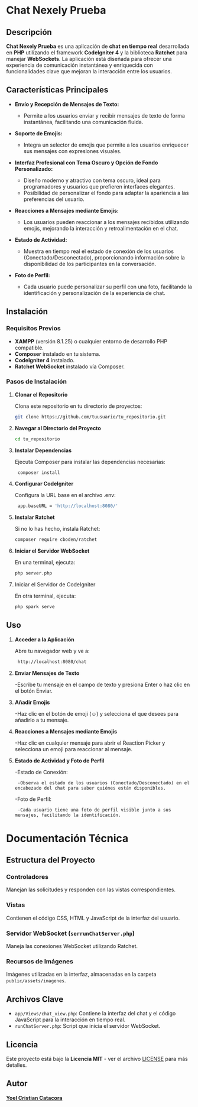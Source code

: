 # Chat Nexely Prueba

## Descripción

**Chat Nexely Prueba** es una aplicación de **chat en tiempo real** desarrollada en **PHP** utilizando el framework **CodeIgniter 4** y la biblioteca **Ratchet** para manejar **WebSockets**. La aplicación está diseñada para ofrecer una experiencia de comunicación instantánea y enriquecida con funcionalidades clave que mejoran la interacción entre los usuarios.

## Características Principales

- **Envío y Recepción de Mensajes de Texto:**
  - Permite a los usuarios enviar y recibir mensajes de texto de forma instantánea, facilitando una comunicación fluida.

- **Soporte de Emojis:**
  - Integra un selector de emojis que permite a los usuarios enriquecer sus mensajes con expresiones visuales.

- **Interfaz Profesional con Tema Oscuro y Opción de Fondo Personalizado:**
  - Diseño moderno y atractivo con tema oscuro, ideal para programadores y usuarios que prefieren interfaces elegantes.
  - Posibilidad de personalizar el fondo para adaptar la apariencia a las preferencias del usuario.

- **Reacciones a Mensajes mediante Emojis:**
  - Los usuarios pueden reaccionar a los mensajes recibidos utilizando emojis, mejorando la interacción y retroalimentación en el chat.

- **Estado de Actividad:**
  - Muestra en tiempo real el estado de conexión de los usuarios (Conectado/Desconectado), proporcionando información sobre la disponibilidad de los participantes en la conversación.

- **Foto de Perfil:**
  - Cada usuario puede personalizar su perfil con una foto, facilitando la identificación y personalización de la experiencia de chat.

## Instalación

### Requisitos Previos

- **XAMPP** (versión 8.1.25) o cualquier entorno de desarrollo PHP compatible.
- **Composer** instalado en tu sistema.
- **CodeIgniter 4** instalado.
- **Ratchet WebSocket** instalado vía Composer.

### Pasos de Instalación

1. **Clonar el Repositorio**

   Clona este repositorio en tu directorio de proyectos:

   ```bash
   git clone https://github.com/tuusuario/tu_repositorio.git

2. **Navegar al Directorio del Proyecto**

    ```bash
    cd tu_repositorio

3. **Instalar Dependencias**

    Ejecuta Composer para instalar las dependencias necesarias:

   ```bash
    composer install

4. **Configurar CodeIgniter**

   Configura la URL base en el archivo .env:

   ```bash
    app.baseURL = 'http://localhost:8080/'

5. **Instalar Ratchet**

    Si no lo has hecho, instala Ratchet:

     ```bash
    composer require cboden/ratchet

6. **Iniciar el Servidor WebSocket**

    En una terminal, ejecuta:

     ```bash
    php server.php

7. Iniciar el Servidor de CodeIgniter

    En otra terminal, ejecuta:

     ```bash
    php spark serve

## Uso

1. **Acceder a la Aplicación**

   Abre tu navegador web y ve a:

   ```bash
    http://localhost:8080/chat

2. **Enviar Mensajes de Texto**

    -Escribe tu mensaje en el campo de texto y presiona Enter o haz clic en el botón Enviar.

3. **Añadir Emojis**

    -Haz clic en el botón de emoji (☺) y selecciona el que desees para añadirlo a tu mensaje.

1. **Reacciones a Mensajes mediante Emojis**

   -Haz clic en cualquier mensaje para abrir el Reaction Picker y selecciona un emoji para reaccionar al mensaje.

5. **Estado de Actividad y Foto de Perfil**

    -Estado de Conexión:

        -Observa el estado de los usuarios (Conectado/Desconectado) en el encabezado del chat para saber quiénes están disponibles.

    -Foto de Perfil:

        -Cada usuario tiene una foto de perfil visible junto a sus mensajes, facilitando la identificación.

# Documentación Técnica

## Estructura del Proyecto

### Controladores

Manejan las solicitudes y responden con las vistas correspondientes.

### Vistas

Contienen el código CSS, HTML y JavaScript de la interfaz del usuario.

### Servidor WebSocket (`serrunChatServer.php`)

Maneja las conexiones WebSocket utilizando Ratchet.


### Recursos de Imágenes

Imágenes utilizadas en la interfaz, almacenadas en la carpeta `public/assets/imagenes`.

## Archivos Clave

- `app/Views/chat_view.php`: Contiene la interfaz del chat y el código JavaScript para la interacción en tiempo real.
- `runChatServer.php`: Script que inicia el servidor WebSocket.

## Licencia

Este proyecto está bajo la **Licencia MIT** - ver el archivo [LICENSE](LICENSE) para más detalles.

## Autor

**[Yoel Cristian Catacora](https://github.com/YoeCris)**
